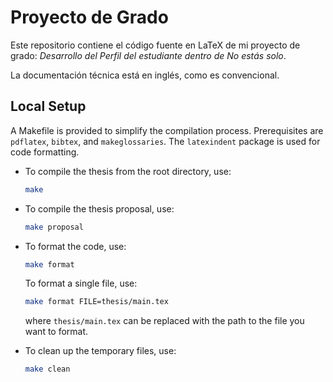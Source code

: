 # Proyecto de Grado

Este repositorio contiene el código fuente en LaTeX de mi proyecto de grado: *Desarrollo del Perfil del estudiante dentro de No estás solo*.

La documentación técnica está en inglés, como es convencional.

## Local Setup

A Makefile is provided to simplify the compilation process. Prerequisites are `pdflatex`, `bibtex`, and `makeglossaries`. The `latexindent` package is used for code formatting. 

- To compile the thesis from the root directory, use:
    ```bash
    make
    ```
- To compile the thesis proposal, use:
    ```bash
    make proposal
    ```
-  To format the code, use:
    ```bash
    make format
    ```

    To format a single file, use:
    ```bash
    make format FILE=thesis/main.tex
    ```
    where `thesis/main.tex` can be replaced with the path to the file you want to format.

- To clean up the temporary files, use:
    ```bash
    make clean
    ```